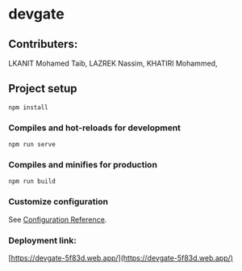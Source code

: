 # devgate
## Contributers:
  LKANIT Mohamed Taib,
  LAZREK Nassim,
  KHATIRI Mohammed,

## Project setup
```
npm install
```

### Compiles and hot-reloads for development
```
npm run serve
```

### Compiles and minifies for production
```
npm run build
```

### Customize configuration
See [Configuration Reference](https://cli.vuejs.org/config/).


### Deployment link: 
[https://devgate-5f83d.web.app/](https://devgate-5f83d.web.app/)
